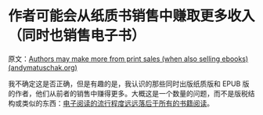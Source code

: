 # 作者可能会从纸质书销售中赚取更多收入（同时也销售电子书）

原文：[Authors may make more from print sales (when also selling ebooks) (andymatuschak.org)](https://notes.andymatuschak.org/z21AqLend3rKZvTaemNFp1QDRAYQmTLVM4AC)

我不确定这是否正确，但是有趣的是，我认识的那些同时出版纸质版和 EPUB 版的作者，他们从前者的销售中赚得更多。大概这是一个数量的问题，而不是版税结构或类似的东西：[电子阅读的流行程度远远落后于所有的书籍阅读](https://notes.andymatuschak.org/zzdvtwtw3nscf2xcuzk2agkrhamkkt47vul )。